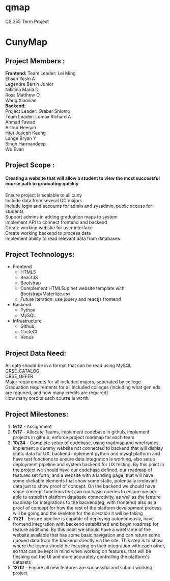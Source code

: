 # **qmap**
CS 355 Term Project

# **CunyMap**
## **Project Members :**
**Frontend:**
Team Leader: Lei Ming<br>
Ehsan Yasin A<br>
Legendre Bertin Junior<br>
Nikitina Maria D<br>
Ross Matthew O<br>
Wang Xiaoxiao<br>
**Backend:**<br>
Project Leader: Graber Shlomo<br>
Team Leader: Lomax Richard A<br>
Ahmad Fawad<br>
Arthur Heesun<br>
Htet Joseph Kaung<br>
Lange Bryan Y<br>
Singh Harmandeep<br>
Wu Evan<br>

## **Project Scope :**
#### Creating a website that will allow a student to view the most successful course path to graduating quickly
Ensure project is scalable to all cuny<br>
Include data from several QC majors<br>
Include login and accounts for admin and sysadmin, public access for students<br>
Support admins in adding graduation maps to system<br>
Implement API to connect frontend and backend<br>
Create working website for user interface<br>
Create working backend to process data<br>
Implement ability to read relevant data from databases<br>


## **Project Technologys:**
- Frontend
    - HTML5
    - ReactJS
    - Bootstrap<br>
    - Complement HTML5up.net website template with Bootstrap/Materlize.css<br>
	- Future Iteration: use jquery and reactjs frontend<br>
- Backend
    - Python
    - MySQL
- Infrastructure
    - Github
    - CircleCI
    - Venus

## **Project Data Need:**
All data should be in a format that can be read using MySQL<br>
CRSE_CATALOG<br>
CRSE_OFFER<br>
Major requirements for all included majors, seperated by college<br>
Graduation requirements for all included colleges (including what gen eds are required, and how many credits are required)<br>
How many credits each course is worth<br>

## **Project Milestones:**
1. **9/12** - Assignment
2. **9/17** - Allocate Teams, implement codebase in github, implement projects in github, enforce project roadmap for each team
3. **10/24** - Complete setup of codebase, using roadmap and wireframes, implement a dummy website not connected to backend that will display static data for UX, backend implement python and mysql platform and have test functions to ensure data integration is working, also setup deployment pipeline and system backend for UX testing. By this point in the project we should have our codebase defined, our roadmap of features set forth, and a website with a landing page, that will have some clickable elements that show some static, potentially irrelevant data just to show proof of concept. On the backend we should have some concept functions that can run basic queries to ensure we are able to establish platform database connectivity, as well as the feature roadmap for integrations to the backend(eg, with frontend) also as a proof of concept for how the rest of the platform development process will be going and the skeleton for the direction it will be taking
4. **11/21** - Ensure pipeline is capable of deploying autonomously, have frontend integration with backend established and begin roadmap for feature additions. By this point we should have a wireframe of the website available that has some basic navigation and can return some queued data from the backend directly via the site. This step is to show where the teams should be focusing on their integration with each other, so that can be kept in mind when working on features, that will be fleshing out the UI and more accurately controlling the platform's datasets
5. **12/12** - Ensure all new features are successful and submit working project
